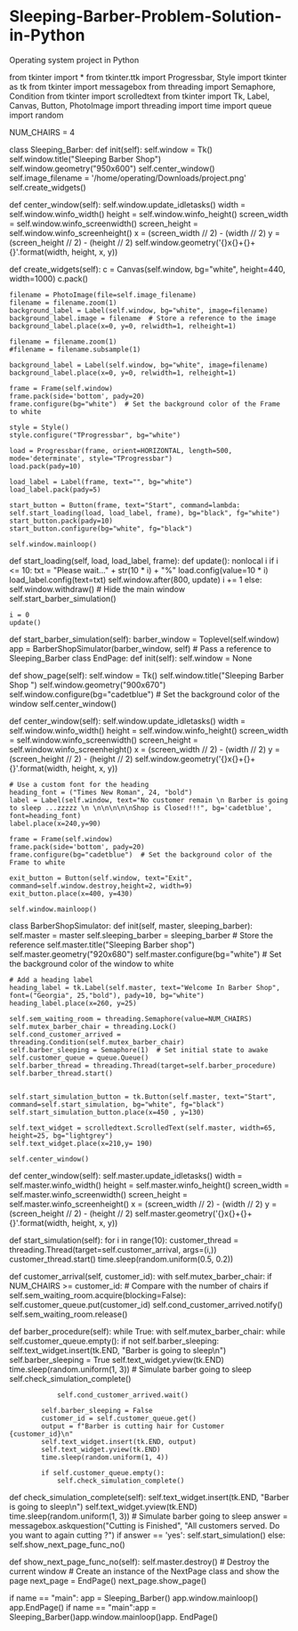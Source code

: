 # Sleeping-Barber-Problem-Solution-in-Python 
Operating system project in Python   

from tkinter import * from tkinter.ttk import Progressbar, Style import tkinter as tk from tkinter import messagebox from threading import Semaphore, Condition from tkinter import scrolledtext from tkinter import Tk, Label, Canvas, Button, PhotoImage import threading import time import queue import random

NUM_CHAIRS = 4

class Sleeping_Barber: def init(self): self.window = Tk() self.window.title("Sleeping Barber Shop") self.window.geometry("950x600") self.center_window() self.image_filename = '/home/operating/Downloads/project.png' self.create_widgets()

def center_window(self):
    self.window.update_idletasks()
    width = self.window.winfo_width()
    height = self.window.winfo_height()
    screen_width = self.window.winfo_screenwidth()
    screen_height = self.window.winfo_screenheight()
    x = (screen_width // 2) - (width // 2)
    y = (screen_height // 2) - (height // 2)
    self.window.geometry('{}x{}+{}+{}'.format(width, height, x, y))

def create_widgets(self):
    c = Canvas(self.window, bg="white", height=440, width=1000)
    c.pack()

    filename = PhotoImage(file=self.image_filename)
    filename = filename.zoom(1)
    background_label = Label(self.window, bg="white", image=filename)
    background_label.image = filename  # Store a reference to the image
    background_label.place(x=0, y=0, relwidth=1, relheight=1)
    
    filename = filename.zoom(1)
    #filename = filename.subsample(1)

    background_label = Label(self.window, bg="white", image=filename)
    background_label.place(x=0, y=0, relwidth=1, relheight=1)

    frame = Frame(self.window)
    frame.pack(side='bottom', pady=20)
    frame.configure(bg="white")  # Set the background color of the Frame to white

    style = Style()
    style.configure("TProgressbar", bg="white")

    load = Progressbar(frame, orient=HORIZONTAL, length=500, mode='determinate', style="TProgressbar")
    load.pack(pady=10)

    load_label = Label(frame, text="", bg="white")
    load_label.pack(pady=5)

    start_button = Button(frame, text="Start", command=lambda: self.start_loading(load, load_label, frame), bg="black", fg="white")
    start_button.pack(pady=10)
    start_button.configure(bg="white", fg="black")

    self.window.mainloop()

def start_loading(self, load, load_label, frame):
    def update():
        nonlocal i
        if i <= 10:
            txt = "Please wait..." + str(10 * i) + "%"
            load.config(value=10 * i)
            load_label.config(text=txt)
            self.window.after(800, update)
            i += 1
        else:
            self.window.withdraw()  # Hide the main window
            self.start_barber_simulation()

    i = 0
    update()

def start_barber_simulation(self):
    barber_window = Toplevel(self.window)
    app = BarberShopSimulator(barber_window, self)  # Pass a reference to Sleeping_Barber
class EndPage: def init(self): self.window = None

def show_page(self):
    self.window = Tk()
    self.window.title("Sleeping Barber Shop ")
    self.window.geometry("900x670")
    self.window.configure(bg="cadetblue")  # Set the background color of the window 
    self.center_window()
    
def center_window(self):
    self.window.update_idletasks()
    width = self.window.winfo_width()
    height = self.window.winfo_height()
    screen_width = self.window.winfo_screenwidth()
    screen_height = self.window.winfo_screenheight()
    x = (screen_width // 2) - (width // 2)
    y = (screen_height // 2) - (height // 2)
    self.window.geometry('{}x{}+{}+{}'.format(width, height, x, y))

    
    # Use a custom font for the heading
    heading_font = ("Times New Roman", 24, "bold")
    label = Label(self.window, text="No customer remain \n Barber is going to sleep ...zzzzz \n \n\n\n\n\nShop is Closed!!!", bg='cadetblue', font=heading_font)
    label.place(x=240,y=90)
    
    frame = Frame(self.window)
    frame.pack(side='bottom', pady=20)
    frame.configure(bg="cadetblue")  # Set the background color of the Frame to white

    exit_button = Button(self.window, text="Exit", command=self.window.destroy,height=2, width=9)
    exit_button.place(x=400, y=430)

    self.window.mainloop()
class BarberShopSimulator: def init(self, master, sleeping_barber): self.master = master self.sleeping_barber = sleeping_barber # Store the reference self.master.title("Sleeping Barber shop") self.master.geometry("920x680") self.master.configure(bg="white") # Set the background color of the window to white

    # Add a heading label
    heading_label = tk.Label(self.master, text="Welcome In Barber Shop", font=("Georgia", 25,"bold"), pady=10, bg="white")
    heading_label.place(x=260, y=25)
     
    self.sem_waiting_room = threading.Semaphore(value=NUM_CHAIRS)
    self.mutex_barber_chair = threading.Lock()
    self.cond_customer_arrived = threading.Condition(self.mutex_barber_chair)
    self.barber_sleeping = Semaphore(1)  # Set initial state to awake
    self.customer_queue = queue.Queue()
    self.barber_thread = threading.Thread(target=self.barber_procedure)
    self.barber_thread.start()
     

    self.start_simulation_button = tk.Button(self.master, text="Start", command=self.start_simulation, bg="white", fg="black")
    self.start_simulation_button.place(x=450 , y=130)

    self.text_widget = scrolledtext.ScrolledText(self.master, width=65, height=25, bg="lightgrey")
    self.text_widget.place(x=210,y= 190)
    
    self.center_window()

def center_window(self):
    self.master.update_idletasks()
    width = self.master.winfo_width()
    height = self.master.winfo_height()
    screen_width = self.master.winfo_screenwidth()
    screen_height = self.master.winfo_screenheight()
    x = (screen_width // 2) - (width // 2)
    y = (screen_height // 2) - (height // 2)
    self.master.geometry('{}x{}+{}+{}'.format(width, height, x, y))

def start_simulation(self):
    for i in range(10):
        customer_thread = threading.Thread(target=self.customer_arrival, args=(i,))
        customer_thread.start()
        time.sleep(random.uniform(0.5, 0.2))

def customer_arrival(self, customer_id):
    with self.mutex_barber_chair:
        if NUM_CHAIRS >= customer_id:  # Compare with the number of chairs
            if self.sem_waiting_room.acquire(blocking=False):
                self.customer_queue.put(customer_id)
                self.cond_customer_arrived.notify()
                self.sem_waiting_room.release()

def barber_procedure(self):
    while True:
        with self.mutex_barber_chair:
            while self.customer_queue.empty():
                if not self.barber_sleeping:
                    self.text_widget.insert(tk.END, "Barber is going to sleep\n")
                    self.barber_sleeping = True
                    self.text_widget.yview(tk.END)
                    time.sleep(random.uniform(1, 3))  # Simulate barber going to sleep
                    self.check_simulation_complete()

                self.cond_customer_arrived.wait()

            self.barber_sleeping = False
            customer_id = self.customer_queue.get()
            output = f"Barber is cutting hair for Customer {customer_id}\n"
            self.text_widget.insert(tk.END, output)
            self.text_widget.yview(tk.END)
            time.sleep(random.uniform(1, 4))

            if self.customer_queue.empty():
                self.check_simulation_complete()

def check_simulation_complete(self):
    self.text_widget.insert(tk.END, "Barber is going to sleep\n")
    self.text_widget.yview(tk.END)
    time.sleep(random.uniform(1, 3))  # Simulate barber going to sleep
    answer = messagebox.askquestion("Cutting is  Finished",
                                     "All customers served. Do you want to again cutting ?")
    if answer == 'yes':
        self.start_simulation()
    else:
        self.show_next_page_func_no()

def show_next_page_func_no(self):
    self.master.destroy()  # Destroy the current window
    # Create an instance of the NextPage class and show the page
    next_page = EndPage()
    next_page.show_page()
    
if name == "main": app = Sleeping_Barber() app.window.mainloop() app.EndPage()
if name == "main":app = Sleeping_Barber()app.window.mainloop()app. EndPage()
